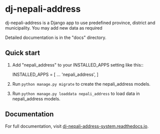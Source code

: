 # dj-nepali-address

dj-nepali-address is a Django app to use predefined province, district and municipality.
You may add new data as required

Detailed documentation is in the "docs" directory.

Quick start
-----------

1. Add "nepali_address" to your INSTALLED_APPS setting like this::

    INSTALLED_APPS = [
        ...
        'nepali_address',
    ]

2. Run ``python manage.py migrate`` to create the nepali_address models.

3. Run ``python manage.py loaddata nepali_address`` to load data in nepali_address models.

Documentation
-------------

For full documentation, visit [dj-nepali-address-system.readthedocs.io](https://dj-nepali-address-system.readthedocs.io/en/latest/).
